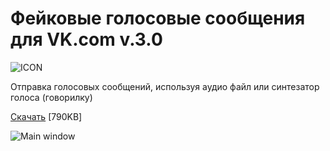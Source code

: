 # Фейковые голосовые сообщения для VK.com v.3.0
![ICON](https://raw.githubusercontent.com/antim0118/Fake-Voice-Messages-for-VK/master/_icon/VK_Logo.png)

Отправка голосовых сообщений, используя аудио файл или синтезатор голоса (говорилку)

[Скачать](https://github.com/antim0118/Fake-Voice-Messages-for-VK/releases) [790KB]

![Main window](https://raw.githubusercontent.com/antim0118/Fake-Voice-Messages-for-VK/master/preview.png)
